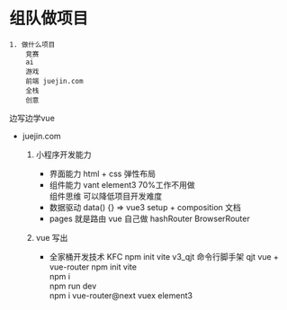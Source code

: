 # 组队做项目   
    1. 做什么项目  
        竞赛  
        ai      
        游戏    
        前端 juejin.com  
        全栈    
        创意    
边写边学vue  
- juejin.com 
    1. 小程序开发能力
        - 界面能力 
            html + css 弹性布局  
        - 组件能力
            vant  element3  70%工作不用做      
            组件思维 可以降低项目开发难度  
        - 数据驱动
            data() {}  =>   vue3 setup + composition  文档  
        - pages 就是路由 
            vue  自己做 hashRouter  BrowserRouter   
            
    2. vue 写出
        - 全家桶开发技术  KFC 
        npm init vite v3_qjt     命令行脚手架 
        qjt vue  +  vue-router
        npm init vite  
        npm i  
        npm run dev    
        npm i vue-router@next vuex element3  
        